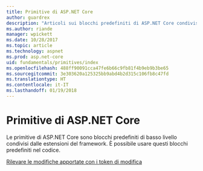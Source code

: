 ```yaml
---
title: Primitive di ASP.NET Core
author: guardrex
description: "Articoli sui blocchi predefiniti di ASP.NET Core condivisi dalle estensioni del framework che è possibile usare nel codice."
ms.author: riande
manager: wpickett
ms.date: 10/28/2017
ms.topic: article
ms.technology: aspnet
ms.prod: asp.net-core
uid: fundamentals/primitives/index
ms.openlocfilehash: 488ff90091cca47fe6b66c9fb81f4b9eb9b3be65
ms.sourcegitcommit: 3e303620a125325bb9abd4b2d315c106fb8c47fd
ms.translationtype: HT
ms.contentlocale: it-IT
ms.lasthandoff: 01/19/2018
---
```

# <a name="primitives-in-aspnet-core"></a>Primitive di ASP.NET Core

Le primitive di ASP.NET Core sono blocchi predefiniti di basso livello condivisi dalle estensioni del framework. È possibile usare questi blocchi predefiniti nel codice.

[Rilevare le modifiche apportate con i token di modifica](xref:fundamentals/primitives/change-tokens)
